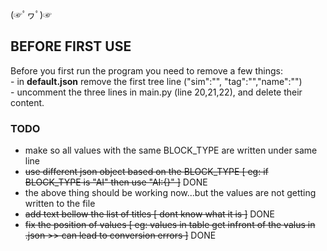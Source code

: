 (☞ﾟヮﾟ)☞ 

## BEFORE FIRST USE

Before you first run the program you need to remove a few things:
<br>- in **default.json** remove the first tree line ("sim":"", "tag":"","name":"") 
<br>- uncomment the three lines in main.py (line 20,21,22), and delete their content.


### TODO
- make so all values with the same BLOCK_TYPE are written under same line
- ~~use different json object based on the BLOCK_TYPE [ eg: if BLOCK_TYPE is "AI" then use "AI:{}" ]~~ DONE
- the above thing should be working now...but the values are not getting written to the file
- ~~add text bellow the list of titles [ dont know what it is ]~~  DONE
- ~~fix the position of values [ eg: values in table get infront of the valus in .json >> can lead to conversion errors ]~~ DONE
